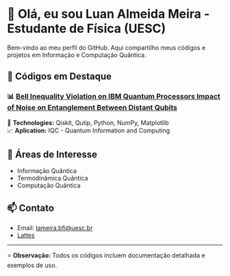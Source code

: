 # 👋 Olá, eu sou Luan Almeida Meira - Estudante de Física (UESC)

Bem-vindo ao meu perfil do GitHub. Aqui compartilho meus códigos e projetos em Informação e Computação Quântica.

## 🔬 Códigos em Destaque

### 📊 [Bell Inequality Violation on IBM Quantum Processors Impact of Noise on Entanglement Between Distant Qubits](https://github.com/seuusuario/analise-dados-fisica) 

🔧 **Technologies:** Qiskit, Qutip, Python, NumPy, Matplotlib  
📈 **Aplication:** IQC - Quantum Information and Computing
## 🧮 Áreas de Interesse

- Informação Quântica 
- Termodinâmica Quântica
- Computação Quântica

## 📫 Contato

- Email: lameira.bfi@uesc.br
- [Lattes]( https://lattes.cnpq.br/3115270906715229)

---

⭐️ **Observação:** Todos os códigos incluem documentação detalhada e exemplos de uso.
